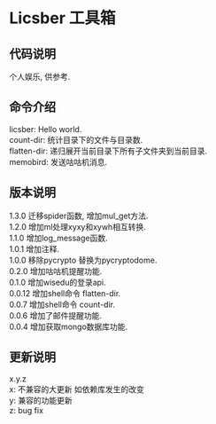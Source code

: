 # Licsber 工具箱

## 代码说明

个人娱乐, 供参考.

## 命令介绍

licsber: Hello world.  
count-dir: 统计目录下的文件与目录数.  
flatten-dir: 递归展开当前目录下所有子文件夹到当前目录.  
memobird: 发送咕咕机消息.

## 版本说明

1.3.0 迁移spider函数, 增加mul_get方法.  
1.2.0 增加ml处理xyxy和xywh相互转换.  
1.1.0 增加log_message函数.   
1.0.1 增加注释.  
1.0.0 移除pycrypto 替换为pycryptodome.  
0.2.0 增加咕咕机提醒功能.  
0.1.0 增加wisedu的登录api.  
0.0.12 增加shell命令 flatten-dir.  
0.0.7 增加shell命令 count-dir.  
0.0.6 增加了邮件提醒功能.  
0.0.4 增加获取mongo数据库功能.

## 更新说明

x.y.z  
x: 不兼容的大更新 如依赖库发生的改变  
y: 兼容的功能更新  
z: bug fix  
